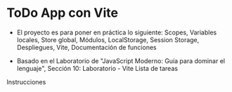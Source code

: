 # ToDo App con Vite

- El proyecto es para poner en práctica lo siguiente: Scopes, Variables locales, Store global,  Módulos, LocalStorage, Session Storage, Despliegues, Vite, Documentación de funciones

- Basado en el Laboratorio de "JavaScript Moderno: Guía para dominar el lenguaje", Sección 10: Laboratorio - Vite Lista de tareas

Instrucciones